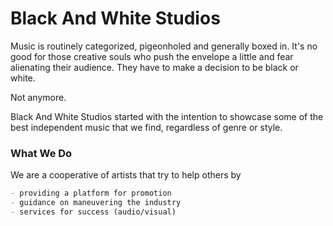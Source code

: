 # Black And White Studios

Music is routinely categorized, pigeonholed and generally boxed in. It's no good for those creative souls who push the envelope a little and fear alienating their audience. They have to make a decision to be black or white.

Not anymore.

Black And White Studios started with the intention to showcase some of the best independent music that we find, regardless of genre or style.

### What We Do

We are a cooperative of artists that try to help others by

```markdown
- providing a platform for promotion
- guidance on maneuvering the industry
- services for success (audio/visual)

```
